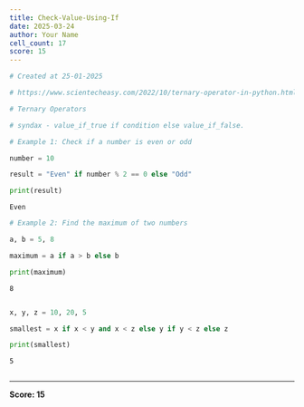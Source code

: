 ```yaml
---
title: Check-Value-Using-If
date: 2025-03-24
author: Your Name
cell_count: 17
score: 15
---
```


```python
# Created at 25-01-2025
```


```python
# https://www.scientecheasy.com/2022/10/ternary-operator-in-python.html/
```


```python
# Ternary Operators
```


```python
# syndax - value_if_true if condition else value_if_false.
```


```python
# Example 1: Check if a number is even or odd
```


```python
number = 10
```


```python
result = "Even" if number % 2 == 0 else "Odd"
```


```python
print(result)
```

    Even



```python
# Example 2: Find the maximum of two numbers
```


```python
a, b = 5, 8
```


```python
maximum = a if a > b else b
```


```python
print(maximum)
```

    8



```python

```


```python
x, y, z = 10, 20, 5
```


```python
smallest = x if x < y and x < z else y if y < z else z
```


```python
print(smallest)
```

    5



```python

```


---
**Score: 15**
